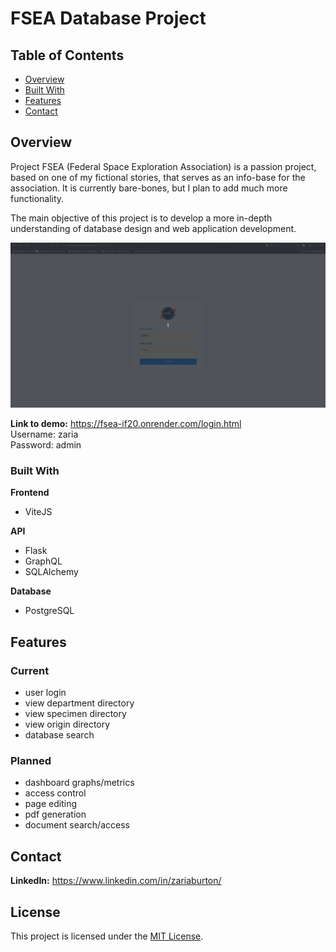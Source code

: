 # FSEA Database Project

## Table of Contents

- [Overview](#overview)
- [Built With](#built-with)
- [Features](#features)
- [Contact](#contact)
## Overview
<!-- Add a screenshot of the live project.
    1. Link to a 'live demo.'
    2. Describe your overall experience in a couple of sentences.
    3. List a few specific technical things that you learned or improved on.
    4. Share any other tips or guidance for others attempting this or something similar.
 -->

Project FSEA (Federal Space Exploration Association) is a passion project, based on one of my fictional stories, that serves as an info-base for the association. It is currently bare-bones, but I plan to add much more functionality. 

The main objective of this project is to develop a more in-depth understanding of database design and web application development. 

<img src="fsea-demo.gif" width="1080"/>

**Link to demo:** https://fsea-if20.onrender.com/login.html \
Username: zaria\
Password: admin


### Built With
<!-- List any MAJOR libraries/frameworks (e.g. React, Tailwind) with links to their homepages. -->
**Frontend**
- ViteJS

**API**
- Flask
- GraphQL
- SQLAlchemy

**Database**
- PostgreSQL



## Features
<!-- List what specific 'user problems' that this application solves. -->
### Current
- user login
- view department directory
- view specimen directory
- view origin directory
- database search

### Planned
- dashboard graphs/metrics
- access control
- page editing
- pdf generation
- document search/access



## Contact
<!-- Include icons and links to your RELEVANT, PROFESSIONAL 'DEV-ORIENTED' social media. LinkedIn and dev.to are minimum. -->
**LinkedIn:** https://www.linkedin.com/in/zariaburton/


## License

This project is licensed under the [MIT License](LICENSE).


